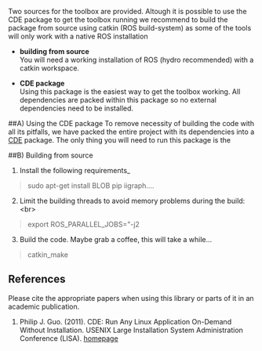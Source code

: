 Two sources for the toolbox are provided. Altough it is possible to use the CDE package to get the toolbox running we recommend to build the package from source using catkin (ROS build-system) as some of the tools will only work with a native ROS installation

* **building from source**<br>
    You will need a working installation of ROS (hydro recommended) with a catkin workspace.

* **CDE package**<br>
    Using this package is the easiest way to get the toolbox working. All dependencies are packed within this package so no external dependencies need to be installed.   


##A) Using the CDE package
To remove necessity of building the code with all its pitfalls, we have packed the entire project with its dependencies into a [CDE](#guo) package. The only thing you will need to run this package is the 


##B) Building from source
1. Install the following requirements_
> sudo apt-get install BLOB
> pip iigraph....

2. Limit the building threads to avoid memory problems during the build: <br\>
> export ROS_PARALLEL_JOBS="-j2

3. Build the code. Maybe grab a coffee, this will take a while...
> catkin_make


## References
Please cite the appropriate papers when using this library or parts of it in an academic publication.

1. <a name="guo"></a> Philip J. Guo. (2011). CDE: Run Any Linux Application On-Demand Without Installation.  USENIX Large Installation System Administration Conference (LISA). [homepage](http://www.pgbovine.net/cde.html)